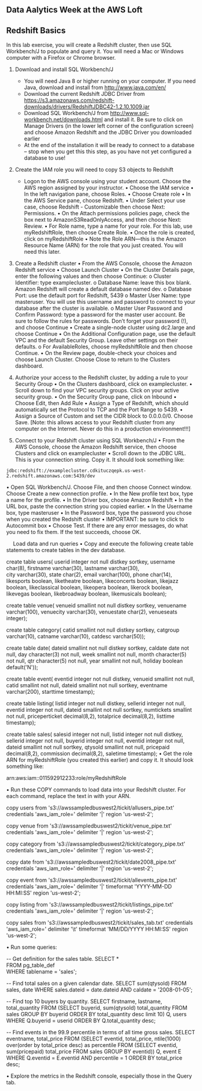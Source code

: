 ## Data Aalytics Week at the AWS Loft
## Redshift Basics

In this lab exercise, you will create a Redshift cluster, then use SQL Workbench/J to populate and query it. You will need a Mac or Windows computer with a Firefox or Chrome browser.

1.	Download and install SQL Workbench/J
  	* You will need Java 8 or higher running on your computer. If you need Java, download and install from http://www.java.com/en/ 
  	* Download the current Redshift JDBC Driver from https://s3.amazonaws.com/redshift-downloads/drivers/RedshiftJDBC42-1.2.10.1009.jar 
  	* Download SQL Workbench/J from http://www.sql-workbench.net/downloads.html and install it. Be sure to click on Manage Drivers (in the lower left corner of the configuration screen) and choose Amazon Redshift and the JDBC Driver you downloaded earlier
  	* At the end of the installation it will be ready to connect to a database – stop when you get this this step, as you have not yet configured a database to use!

2.	Create the IAM role you will need to copy S3 objects to Redshift
	* Logon to the AWS console using your student account. Choose the AWS region assigned by your instructor.
•	Choose the IAM service
•	In the left navigation pane, choose Roles. 
•	Choose Create role
•	In the AWS Service pane, choose Redshift. 
•	Under Select your use case, choose Redshift - Customizable then choose Next: Permissions. 
•	On the Attach permissions policies page, check the box next to AmazonS3ReadOnlyAccess, and then choose Next: Review. 
•	For Role name, type a name for your role. For this lab, use myRedshiftRole, then choose Create Role. 
•	Once the role is created, click on myRedshiftRole
•	Note the Role ARN—this is the Amazon Resource Name (ARN) for the role that you just created. You will need this later.

3.	Create a Redshift cluster
•	From the AWS Console, choose the Amazon Redshift service
•	Choose Launch Cluster
•	On the Cluster Details page, enter the following values and then choose Continue: 
o	Cluster Identifier: type examplecluster. 
o	Database Name: leave this box blank. Amazon Redshift will create a default database named dev. 
o	Database Port: use the default port for Redshift, 5439
o	Master User Name: type masteruser. You will use this username and password to connect to your database after the cluster is available. 
o	Master User Password and Confirm Password: type a password for the master user account. Be sure to follow the rules for passwords. Don’t forget your password (!), and choose Continue
•	Create a single-node cluster using dc2.large 	and choose Continue
•	On the Additional Configuration page, use the default VPC and the default Security Group. Leave other settings on their defaults.
o	For AvailableRoles, choose myRedshiftRole and then choose Continue. 
•	On the Review page, double-check your choices and choose Launch Cluster. Choose Close to return to the Clusters dashboard.

4.	Authorize your access to the Redshift cluster, by adding a rule to your Security Group
•	On the Clusters dashboard, click on examplecluster.
•	Scroll down to find your VPC security groups. Click on your active security group.
•	On the Security Group pane, click on Inbound
•	Choose Edit, then Add Rule
•	Assign a Type of Redshift, which should automatically set the Protocol to TCP and the Port Range to 5439.
•	Assign a Source of Custom and set the CIDR block to 0.0.0.0/0. Choose Save. [Note: this allows access to your Redshift cluster from any computer on the Internet. Never do this in a production environment!!!]

5.	Connect to your Redshift cluster using SQL Workbench/J
•	From the AWS Console, choose the Amazon Redshift service, then choose Clusters and click on examplecluster
•	Scroll down to the JDBC URL. This is your connection string. Copy it. It should look something like:
```
jdbc:redshift://examplecluster.cdkituczqepk.us-west-2.redshift.amazonaws.com:5439/dev
```
•	Open SQL Workbench/J. Choose File, and then choose Connect window. Choose Create a new connection profile. 
•	In the New profile text box, type a name for the profile. 
•	In the Driver box, choose Amazon Redshift
•	In the URL box, paste the connection string you copied earlier.
•	In the Username box, type masteruser
•	In the Password box, type the password you chose when you created the Redshift cluster
•	IMPORTANT: be sure to click to Autocommit box
•	Choose Test. If there are any error messages, do what you need to fix them. If the test succeeds, choose OK.

 
Load data and run queries
•	Copy and execute the following create table statements to create tables in the dev database. 

create table users(
	userid integer not null distkey sortkey,
	username char(8),
	firstname varchar(30),
	lastname varchar(30),				
	city varchar(30),
	state char(2),
	email varchar(100),
	phone char(14),
	likesports boolean,
	liketheatre boolean,
	likeconcerts boolean,
	likejazz boolean,
	likeclassical boolean,
	likeopera boolean,
	likerock boolean,
	likevegas boolean,
	likebroadway boolean,
	likemusicals boolean);

create table venue(
	venueid smallint not null distkey sortkey,
	venuename varchar(100),
	venuecity varchar(30),
	venuestate char(2),
	venueseats integer);

create table category(
	catid smallint not null distkey sortkey,
	catgroup varchar(10),
	catname varchar(10),
	catdesc varchar(50));

create table date(
	dateid smallint not null distkey sortkey,
	caldate date not null,
	day character(3) not null,
	week smallint not null,
	month character(5) not null,
	qtr character(5) not null,
	year smallint not null,
	holiday boolean default('N'));

create table event(
	eventid integer not null distkey,
	venueid smallint not null,
	catid smallint not null,
	dateid smallint not null sortkey,
	eventname varchar(200),
	starttime timestamp);

create table listing(
	listid integer not null distkey,
	sellerid integer not null,
	eventid integer not null,
	dateid smallint not null  sortkey,
	numtickets smallint not null,
	priceperticket decimal(8,2),
	totalprice decimal(8,2),
	listtime timestamp);

create table sales(
	salesid integer not null,
	listid integer not null distkey,
	sellerid integer not null,
	buyerid integer not null,
	eventid integer not null,
	dateid smallint not null sortkey,
	qtysold smallint not null,
	pricepaid decimal(8,2),
	commission decimal(8,2),
	saletime timestamp);
•	Get the role ARN for myRedshiftRole (you created this earlier) and copy it. It should look something like:

arn:aws:iam::011592912233:role/myRedshiftRole 
 

•	Run these COPY commands to load data into your Redshift cluster. For each command, replace the text in <red> with your ARN.

copy users from 's3://awssampledbuswest2/tickit/allusers_pipe.txt' 
credentials 'aws_iam_role=<iam-role-arn>' 
delimiter '|' region 'us-west-2';

copy venue from 's3://awssampledbuswest2/tickit/venue_pipe.txt' 
credentials 'aws_iam_role=<iam-role-arn>' 
delimiter '|' region 'us-west-2';

copy category from 's3://awssampledbuswest2/tickit/category_pipe.txt' 
credentials 'aws_iam_role=<iam-role-arn>' 
delimiter '|' region 'us-west-2';

copy date from 's3://awssampledbuswest2/tickit/date2008_pipe.txt' 
credentials 'aws_iam_role=<iam-role-arn>' 
delimiter '|' region 'us-west-2';

copy event from 's3://awssampledbuswest2/tickit/allevents_pipe.txt' 
credentials 'aws_iam_role=<iam-role-arn>' 
delimiter '|' timeformat 'YYYY-MM-DD HH:MI:SS' region 'us-west-2';

copy listing from 's3://awssampledbuswest2/tickit/listings_pipe.txt' 
credentials 'aws_iam_role=<iam-role-arn>' 
delimiter '|' region 'us-west-2';

copy sales from 's3://awssampledbuswest2/tickit/sales_tab.txt'
credentials 'aws_iam_role=<iam-role-arn>'
delimiter '\t' timeformat 'MM/DD/YYYY HH:MI:SS' region 'us-west-2';


•	Run some queries:

-- Get definition for the sales table.
SELECT *    
FROM pg_table_def    
WHERE tablename = 'sales';    

-- Find total sales on a given calendar date.
SELECT sum(qtysold) 
FROM   sales, date 
WHERE  sales.dateid = date.dateid 
AND    caldate = '2008-01-05';

-- Find top 10 buyers by quantity.
SELECT firstname, lastname, total_quantity 
FROM   (SELECT buyerid, sum(qtysold) total_quantity
        FROM  sales
        GROUP BY buyerid
        ORDER BY total_quantity desc limit 10) Q, users
WHERE Q.buyerid = userid
ORDER BY Q.total_quantity desc;

-- Find events in the 99.9 percentile in terms of all time gross sales.
SELECT eventname, total_price 
FROM  (SELECT eventid, total_price, ntile(1000) over(order by total_price desc) as percentile 
       FROM (SELECT eventid, sum(pricepaid) total_price
             FROM   sales
             GROUP BY eventid)) Q, event E
       WHERE Q.eventid = E.eventid
       AND percentile = 1
ORDER BY total_price desc;
 
•	Explore the metrics in the Redshift console, especially those in the Query tab.



